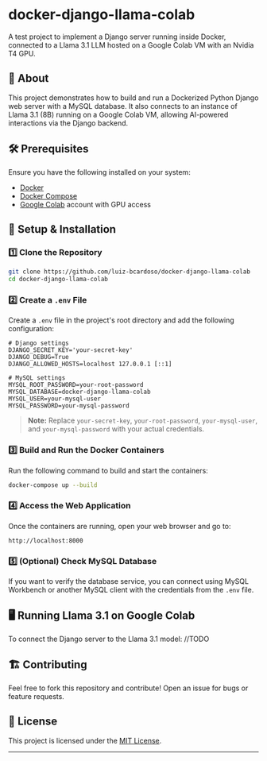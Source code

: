 # docker-django-llama-colab

A test project to implement a Django server running inside Docker, connected to a Llama 3.1 LLM hosted on a Google Colab VM with an Nvidia T4 GPU.

## 📌 About

This project demonstrates how to build and run a Dockerized Python Django web server with a MySQL database. It also connects to an instance of Llama 3.1 (8B) running on a Google Colab VM, allowing AI-powered interactions via the Django backend.

## 🛠️ Prerequisites

Ensure you have the following installed on your system:
- [Docker](https://docs.docker.com/get-docker/)
- [Docker Compose](https://docs.docker.com/compose/install/)
- [Google Colab](https://colab.research.google.com/) account with GPU access

## 🚀 Setup & Installation

### 1️⃣ Clone the Repository
```sh
git clone https://github.com/luiz-bcardoso/docker-django-llama-colab
cd docker-django-llama-colab
```

### 2️⃣ Create a `.env` File
Create a `.env` file in the project's root directory and add the following configuration:

```env
# Django settings
DJANGO_SECRET_KEY='your-secret-key'
DJANGO_DEBUG=True
DJANGO_ALLOWED_HOSTS=localhost 127.0.0.1 [::1]

# MySQL settings
MYSQL_ROOT_PASSWORD=your-root-password
MYSQL_DATABASE=docker-django-llama-colab
MYSQL_USER=your-mysql-user
MYSQL_PASSWORD=your-mysql-password
```
> **Note:** Replace `your-secret-key`, `your-root-password`, `your-mysql-user`, and `your-mysql-password` with your actual credentials.

### 3️⃣ Build and Run the Docker Containers

Run the following command to build and start the containers:
```sh
docker-compose up --build
```

### 4️⃣ Access the Web Application

Once the containers are running, open your web browser and go to:
```
http://localhost:8000
```

### 5️⃣ (Optional) Check MySQL Database
If you want to verify the database service, you can connect using MySQL Workbench or another MySQL client with the credentials from the `.env` file.

## 🖥️ Running Llama 3.1 on Google Colab

To connect the Django server to the Llama 3.1 model:
//TODO

## 🏗️ Contributing
Feel free to fork this repository and contribute! Open an issue for bugs or feature requests.

## 📄 License
This project is licensed under the [MIT License](LICENSE).

---
